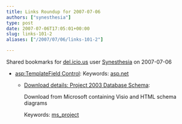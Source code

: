 ```yaml
---
title: Links Roundup for 2007-07-06
authors: ["synesthesia"]
type: post
date: 2007-07-06T17:05:01+00:00
slug: links-101-2 
aliases: ["/2007/07/06/links-101-2"]

---
```

Shared bookmarks for [del.icio.us][1] user  [Synesthesia][2] on 2007-07-06

  * [<asp:TemplateField> Control][3]: 
    Keywords: [asp.net][4]</li> 
    
      * [Download details: Project 2003 Database Schema][5]:
  
        Download from Microsoft containing Visio and HTML schema diagrams
  
        Keywords: [ms_project][6]</ul>

 [1]: https://del.icio.us/
 [2]: https://del.icio.us/synesthesia
 [3]: https://msconline.maconstate.edu/tutorials/ASPNET2/ASPNET07/aspnet07-05.aspx "https://msconline.maconstate.edu/tutorials/ASPNET2/ASPNET07/aspnet07-05.aspx"
 [4]: https://del.icio.us/synesthesia/asp.net
 [5]: https://www.microsoft.com/downloads/details.aspx?FamilyID=b7af9ec2-3ac1-4fc8-8e67-d908cdb9faf2&displaylang=en "https://www.microsoft.com/downloads/details.aspx?FamilyID=b7af9ec2-3ac1-4fc8-8e67-d908cdb9faf2&displaylang=en"
 [6]: https://del.icio.us/synesthesia/ms_project